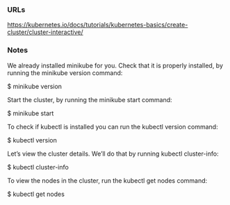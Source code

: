 ### URLs
https://kubernetes.io/docs/tutorials/kubernetes-basics/create-cluster/cluster-interactive/

### Notes
We already installed minikube for you. 
Check that it is properly installed, 
by running the minikube version command:

$ minikube version

Start the cluster, by running the minikube start command:

$ minikube start

To check if kubectl is installed you can run the kubectl version command:

$ kubectl version

Let’s view the cluster details. We’ll do that by running kubectl cluster-info:

$ kubectl cluster-info

To view the nodes in the cluster, run the kubectl get nodes command:

$ kubectl get nodes


